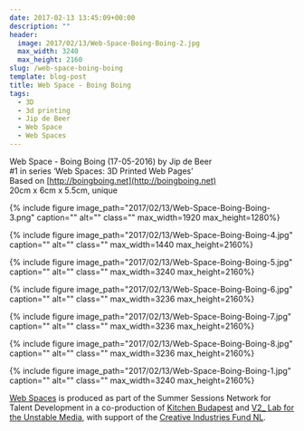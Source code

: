 ```yaml
---
date: 2017-02-13 13:45:09+00:00
description: ""
header:
  image: 2017/02/13/Web-Space-Boing-Boing-2.jpg
  max_width: 3240
  max_height: 2160
slug: /web-space-boing-boing
template: blog-post
title: Web Space - Boing Boing
tags:
  - 3D
  - 3d printing
  - Jip de Beer
  - Web Space
  - Web Spaces
---
```


Web Space - Boing Boing (17-05-2016) by Jip de Beer  
#1 in series ‘Web Spaces: 3D Printed Web Pages’  
Based on [http://boingboing.net](http://boingboing.net)  
20cm x 6cm x 5.5cm, unique

{% include figure image_path="2017/02/13/Web-Space-Boing-Boing-3.png" caption="" alt="" class="" max_width=1920 max_height=1280%}

{% include figure image_path="2017/02/13/Web-Space-Boing-Boing-4.jpg" caption="" alt="" class="" max_width=1440 max_height=2160%}

{% include figure image_path="2017/02/13/Web-Space-Boing-Boing-5.jpg" caption="" alt="" class="" max_width=3240 max_height=2160%}

{% include figure image_path="2017/02/13/Web-Space-Boing-Boing-6.jpg" caption="" alt="" class="" max_width=3236 max_height=2160%}

{% include figure image_path="2017/02/13/Web-Space-Boing-Boing-7.jpg" caption="" alt="" class="" max_width=3236 max_height=2160%}

{% include figure image_path="2017/02/13/Web-Space-Boing-Boing-8.jpg" caption="" alt="" class="" max_width=3236 max_height=2160%}

{% include figure image_path="2017/02/13/Web-Space-Boing-Boing-1.jpg" caption="" alt="" class="" max_width=3240 max_height=2160%}

[Web Spaces](../web-spaces-3d-printed-web-pages/) is produced as part of the Summer Sessions Network for Talent Development in a co-production of [Kitchen Budapest](http://kitchenbudapest.hu) and [V2\_ Lab for the Unstable Media](http://v2.nl), with support of the [Creative Industries Fund NL](https://stimuleringsfonds.nl/en/).
